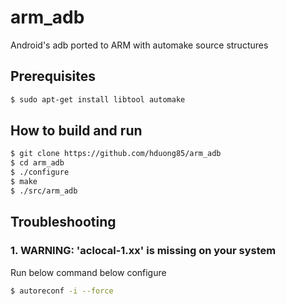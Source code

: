 # arm_adb
Android's adb ported to ARM with automake source structures

## Prerequisites
```bash
$ sudo apt-get install libtool automake
```

## How to build and run
```bash
$ git clone https://github.com/hduong85/arm_adb
$ cd arm_adb
$ ./configure
$ make
$ ./src/arm_adb
```
## Troubleshooting

### 1. WARNING: 'aclocal-1.xx' is missing on your system
Run below command below configure
```bash
$ autoreconf -i --force
```
